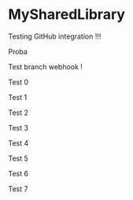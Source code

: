 # MySharedLibrary

Testing GitHub integration !!!

Proba

Test branch webhook !

Test 0

Test 1

Test 2

Test 3

Test 4

Test 5

Test 6

Test 7

